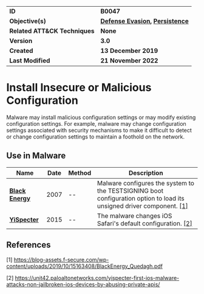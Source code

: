 <table>
<tr>
<td><b>ID</b></td>
<td><b>B0047</b></td>
</tr>
<tr>
<td><b>Objective(s)</b></td>
<td><b><a href="../defense-evasion">Defense Evasion</a>, <a href="../persistence">Persistence</a></b></td>
</tr>
<tr>
<td><b>Related ATT&CK Techniques</b></td>
<td><b>None</b></td>
</tr>
<tr>
<td><b>Version</b></td>
<td><b>3.0</b></td>
</tr>
<tr>
<td><b>Created</b></td>
<td><b>13 December 2019</b></td>
</tr>
<tr>
<td><b>Last Modified</b></td>
<td><b>21 November 2022</b></td>
</tr>
</table>


# Install Insecure or Malicious Configuration

Malware may install malicious configuration settings or may modify existing configuration settings. For example, malware may change configuration settings associated with security mechanisms to make it difficult to detect or change configuration settings to maintain a foothold on the network.

## Use in Malware

|Name|Date|Method|Description|
|---|---|---|---|
|[**Black Energy**](../xample-malware/blackenergy.md)|2007|--|Malware configures the system to the TESTSIGNING boot configuration option to load its unsigned driver component. [[1]](#1)|
|[**YiSpecter**](../xample-malware/yispecter.md)|2015|--|The malware changes iOS Safari's default configuration. [[2]](#2)|


## References

<a name="1">[1]</a> https://blog-assets.f-secure.com/wp-content/uploads/2019/10/15163408/BlackEnergy_Quedagh.pdf

<a name="2">[2]</a> https://unit42.paloaltonetworks.com/yispecter-first-ios-malware-attacks-non-jailbroken-ios-devices-by-abusing-private-apis/
